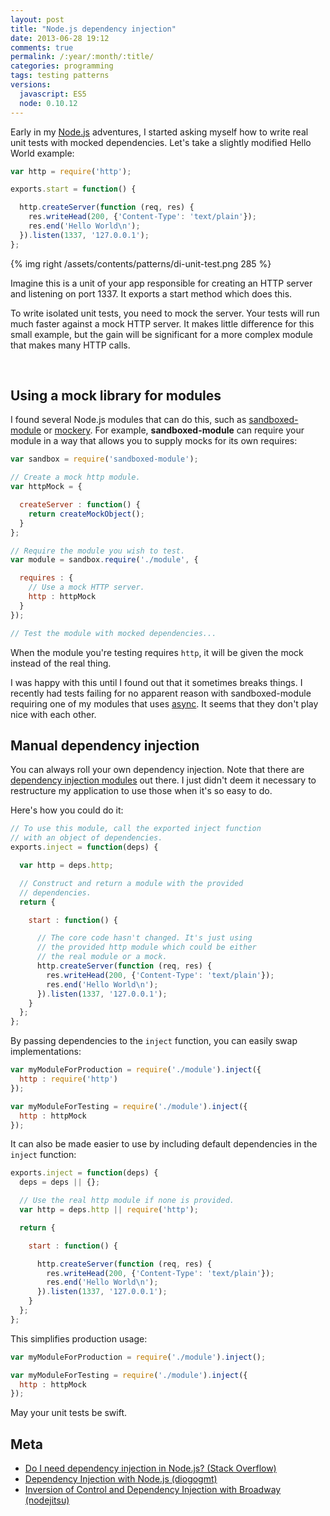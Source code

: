 ```yaml
---
layout: post
title: "Node.js dependency injection"
date: 2013-06-28 19:12
comments: true
permalink: /:year/:month/:title/
categories: programming
tags: testing patterns
versions:
  javascript: ES5
  node: 0.10.12
---
```


Early in my [Node.js][node] adventures, I started asking myself how to write
real unit tests with mocked dependencies. Let's take a slightly modified Hello
World example:

```js
var http = require('http');

exports.start = function() {

  http.createServer(function (req, res) {
    res.writeHead(200, {'Content-Type': 'text/plain'});
    res.end('Hello World\n');
  }).listen(1337, '127.0.0.1');
};
```

{% img right /assets/contents/patterns/di-unit-test.png 285 %}

Imagine this is a unit of your app responsible for creating an HTTP server and
listening on port 1337. It exports a start method which does this.

To write isolated unit tests, you need to mock the server. Your tests will run
much faster against a mock HTTP server. It makes little difference for this
small example, but the gain will be significant for a more complex module that
makes many HTTP calls.

<br style="clear:both;" />

<!-- more -->

## Using a mock library for modules

I found several Node.js modules that can do this, such as
[sandboxed-module][sandboxed-module] or [mockery][mockery]. For example,
**sandboxed-module** can require your module in a way that allows you to supply
mocks for its own requires:

```js
var sandbox = require('sandboxed-module');

// Create a mock http module.
var httpMock = {

  createServer : function() {
    return createMockObject();
  }
};

// Require the module you wish to test.
var module = sandbox.require('./module', {

  requires : {
    // Use a mock HTTP server.
    http : httpMock
  }
});

// Test the module with mocked dependencies...
```

When the module you're testing requires `http`, it will be given the mock
instead of the real thing.

I was happy with this until I found out that it sometimes breaks things. I
recently had tests failing for no apparent reason with sandboxed-module
requiring one of my modules that uses [async][async]. It seems that they don't
play nice with each other.

## Manual dependency injection

You can always roll your own dependency injection. Note that there are
[dependency injection modules][di-modules] out there. I just didn't deem it
necessary to restructure my application to use those when it's so easy to do.

Here's how you could do it:

```js
// To use this module, call the exported inject function
// with an object of dependencies.
exports.inject = function(deps) {

  var http = deps.http;

  // Construct and return a module with the provided
  // dependencies.
  return {

    start : function() {

      // The core code hasn't changed. It's just using
      // the provided http module which could be either
      // the real module or a mock.
      http.createServer(function (req, res) {
        res.writeHead(200, {'Content-Type': 'text/plain'});
        res.end('Hello World\n');
      }).listen(1337, '127.0.0.1');
    }
  };
};
```

By passing dependencies to the `inject` function, you can easily swap
implementations:

```js
var myModuleForProduction = require('./module').inject({
  http : require('http')
});

var myModuleForTesting = require('./module').inject({
  http : httpMock
});
```

It can also be made easier to use by including default dependencies in the
`inject` function:

```js
exports.inject = function(deps) {
  deps = deps || {};

  // Use the real http module if none is provided.
  var http = deps.http || require('http');

  return {

    start : function() {

      http.createServer(function (req, res) {
        res.writeHead(200, {'Content-Type': 'text/plain'});
        res.end('Hello World\n');
      }).listen(1337, '127.0.0.1');
    }
  };
};
```

This simplifies production usage:

```js
var myModuleForProduction = require('./module').inject();

var myModuleForTesting = require('./module').inject({
  http : httpMock
});
```

May your unit tests be swift.

## Meta

* [Do I need dependency injection in Node.js? (Stack Overflow)](http://stackoverflow.com/questions/9250851/do-i-need-dependency-injection-in-nodejs-or-how-to-deal-with)
* [Dependency Injection with Node.js (diogogmt)](http://diogogmt.wordpress.com/2013/04/02/dependency-injection-with-node-js/)
* [Inversion of Control and Dependency Injection with Broadway (nodejitsu)](http://blog.nodejitsu.com/ioc-and-dependency-injection-with-broadway)

[async]: https://github.com/caolan/async
[di-modules]: https://github.com/joyent/node/wiki/modules#wiki-dependency-injection
[mockery]: https://github.com/mfncooper/mockery
[node]: http://nodejs.org
[sandboxed-module]: https://github.com/felixge/node-sandboxed-module
